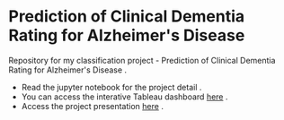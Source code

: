 # Prediction of Clinical Dementia Rating for Alzheimer's Disease
Repository for my classification project - Prediction of Clinical Dementia Rating for Alzheimer's Disease . 
- Read the jupyter notebook for the project detail . 
- You can access the interative Tableau dashboard [here](https://tabsoft.co/2kFdhCI) . 
- Access the project presentation [here](https://docs.google.com/presentation/d/1yYQYtCU1tnHT4hh80gKb4No3Q-nGktuZ_7WASaTmke0/edit?usp=sharing) . 
